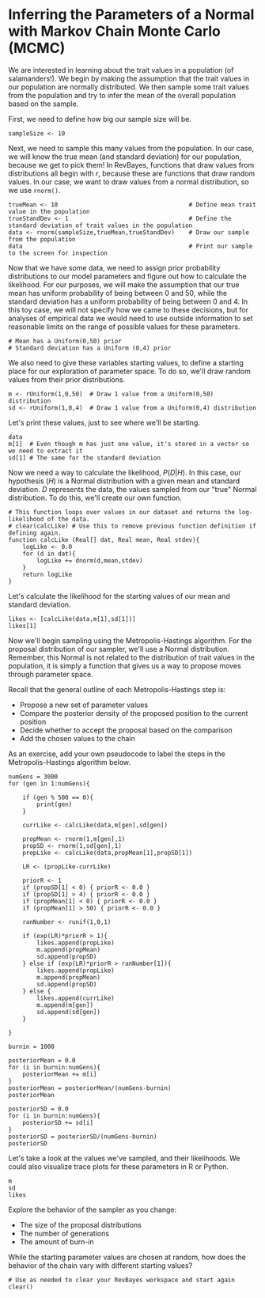 # Inferring the Parameters of a Normal with Markov Chain Monte Carlo (MCMC)

We are interested in learning about the trait values in a population (of salamanders!). We begin by making the assumption that the trait values in our population are normally distributed. We then sample some trait values from the population and try to infer the mean of the overall population based on the sample.

First, we need to define how big our sample size will be.

```
sampleSize <- 10
```

Next, we need to sample this many values from the population. In our case, we will know the true mean (and standard deviation) for our population, because we get to pick them! In RevBayes, functions that draw values from distributions all begin with _r_, because these are functions that draw random values. In our case, we want to draw values from a normal distribution, so we use `rnorm()`.

```
trueMean <- 10                                     # Define mean trait value in the population
trueStandDev <- 1                                  # Define the standard deviation of trait values in the population
data <- rnorm(sampleSize,trueMean,trueStandDev)    # Draw our sample from the population
data                                               # Print our sample to the screen for inspection
```

Now that we have some data, we need to assign prior probability distributions to our model parameters and figure out how to calculate the likelihood. For our purposes, we will make the assumption that our true mean has uniform probability of being between 0 and 50, while the standard deviation has a uniform probability of being between 0 and 4. In this toy case, we will not specify how we came to these decisions, but for analyses of empirical data we would need to use outside information to set reasonable limits on the range of possible values for these parameters.

```
# Mean has a Uniform(0,50) prior
# Standard deviation has a Uniform (0,4) prior
```

We also need to give these variables starting values, to define a starting place for our exploration of parameter space. To do so, we'll draw random values from their prior distributions.

```
m <- rUniform(1,0,50)  # Draw 1 value from a Uniform(0,50) distribution
sd <- rUniform(1,0,4)  # Draw 1 value from a Uniform(0,4) distribution
```

Let's print these values, just to see where we'll be starting.

```
data
m[1]  # Even though m has just one value, it's stored in a vector so we need to extract it
sd[1] # The same for the standard deviation
```

Now we need a way to calculate the likelihood, _P_(_D_|_H_). In this case, our hypothesis (_H_) is a Normal distribution with a given mean and standard deviation. _D_ represents the data, the values sampled from our "true" Normal distribution. To do this, we'll create our own function.

```
# This function loops over values in our dataset and returns the log-likelihood of the data.
# clear(calcLike) # Use this to remove previous function definition if defining again.
function calcLike (Real[] dat, Real mean, Real stdev){
    logLike <- 0.0
    for (d in dat){
        logLike += dnorm(d,mean,stdev)
    }
    return logLike
}
```

Let's calculate the likelihood for the starting values of our mean and standard deviation.

```
likes <- [calcLike(data,m[1],sd[1])]
likes[1]
```

Now we'll begin sampling using the Metropolis-Hastings algorithm. For the proposal distribution of our sampler, we'll use a Normal distribution. Remember, this Normal is not related to the distribution of trait values in the population, it is simply a function that gives us a way to propose moves through parameter space.

Recall that the general outline of each Metropolis-Hastings step is:

- Propose a new set of parameter values
- Compare the posterior density of the proposed position to the current position
- Decide whether to accept the proposal based on the comparison
- Add the chosen values to the chain

As an exercise, add your own pseudocode to label the steps in the Metropolis-Hastings algorithm below.

```
numGens = 3000
for (gen in 1:numGens){
    
    if (gen % 500 == 0){
        print(gen)
    }
    
    currLike <- calcLike(data,m[gen],sd[gen])
    
    propMean <- rnorm(1,m[gen],1)
    propSD <- rnorm(1,sd[gen],1)
    propLike <- calcLike(data,propMean[1],propSD[1])
    
    LR <- (propLike-currLike)
    
    priorR <- 1
    if (propSD[1] < 0) { priorR <- 0.0 }
    if (propSD[1] > 4) { priorR <- 0.0 }
    if (propMean[1] < 0) { priorR <- 0.0 }
    if (propMean[1] > 50) { priorR <- 0.0 }
    
    ranNumber <- runif(1,0,1)
    
    if (exp(LR)*priorR > 1){
        likes.append(propLike)
        m.append(propMean)
        sd.append(propSD)
    } else if (exp(LR)*priorR > ranNumber[1]){
        likes.append(propLike)
        m.append(propMean)
        sd.append(propSD)
    } else {
        likes.append(currLike)
        m.append(m[gen])
        sd.append(sd[gen])
    }
    
}

burnin = 1000

posteriorMean = 0.0
for (i in burnin:numGens){
    posteriorMean += m[i]
}
posteriorMean = posteriorMean/(numGens-burnin)
posteriorMean

posteriorSD = 0.0
for (i in burnin:numGens){
    posteriorSD += sd[i]
}
posteriorSD = posteriorSD/(numGens-burnin)
posteriorSD
```

Let's take a look at the values we've sampled, and their likelihoods. We could also visualize trace plots for these parameters in R or Python.

```
m
sd
likes
```

Explore the behavior of the sampler as you change:

- The size of the proposal distributions
- The number of generations
- The amount of burn-in

While the starting parameter values are chosen at random, how does the behavior of the chain vary with different starting values?

```
# Use as needed to clear your RevBayes workspace and start again
clear()
```
